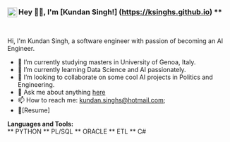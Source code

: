 ### Hey 👋🏽, I'm [Kundan Singh!] (https://ksinghs.github.io)  **<a href="https://www.linkedin.com/in/kundan-singh-007/"> <img align="left" alt="Kundan Singh LinkdeIN" width="22px" src="https://cdn.jsdelivr.net/npm/simple-icons@v3/icons/linkedin.svg" />  
</a>
<br />

Hi, I'm Kundan Singh, a software engineer with passion of becoming an AI Engineer.

- 🔭 I’m currently studying masters in University of Genoa, Italy.
- 🌱 I’m currently learning Data Science and AI passionately.
- 👯 I’m looking to collaborate on some cool AI projects in Politics and Engineering.
- 💬 Ask me about anything [here](https://github.com/ksinghs/ksinghs/issues)
- 📫 How to reach me: kundan.singhs@hotmail.com;
- 📝[Resume]

**Languages and Tools:**  
** PYTHON
** PL/SQL
** ORACLE
** ETL
** C#


